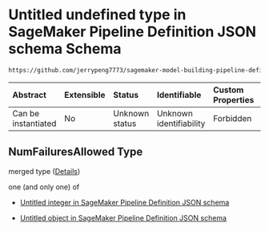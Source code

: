 # Untitled undefined type in SageMaker Pipeline Definition JSON schema Schema

```txt
https://github.com/jerrypeng7773/sagemaker-model-building-pipeline-definition-JSON-schema/schema/#/definitions/RegisterModelStep/properties/Arguments/properties/ModelMetrics/properties/DeploymentSpecification/properties/HealthCheckConfig/properties/NumFailuresAllowed
```



| Abstract            | Extensible | Status         | Identifiable            | Custom Properties | Additional Properties | Access Restrictions | Defined In                                                                                           |
| :------------------ | :--------- | :------------- | :---------------------- | :---------------- | :-------------------- | :------------------ | :--------------------------------------------------------------------------------------------------- |
| Can be instantiated | No         | Unknown status | Unknown identifiability | Forbidden         | Allowed               | none                | [pipeline-definition.schema.json*](../../out/pipeline-definition.schema.json "open original schema") |

## NumFailuresAllowed Type

merged type ([Details](pipeline-definition-definitions-integerargumentvalue.md))

one (and only one) of

*   [Untitled integer in SageMaker Pipeline Definition JSON schema](pipeline-definition-definitions-integerargumentvalue-oneof-0.md "check type definition")

*   [Untitled object in SageMaker Pipeline Definition JSON schema](pipeline-definition-definitions-getfunction.md "check type definition")

